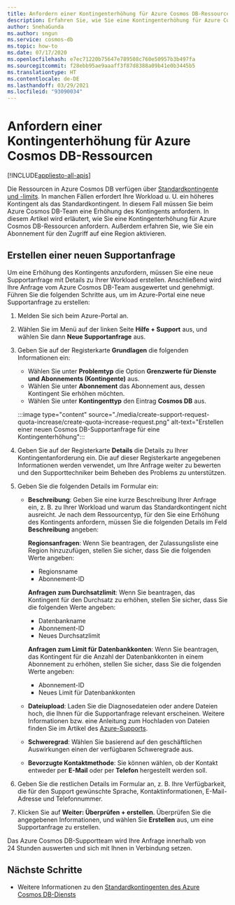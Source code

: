 ```yaml
---
title: Anfordern einer Kontingenterhöhung für Azure Cosmos DB-Ressourcen
description: Erfahren Sie, wie Sie eine Kontingenterhöhung für Azure Cosmos DB-Ressourcen anfordern. Außerdem erfahren Sie, wie Sie ein Abonnement für den Zugriff auf eine Region aktivieren.
author: SnehaGunda
ms.author: sngun
ms.service: cosmos-db
ms.topic: how-to
ms.date: 07/17/2020
ms.openlocfilehash: e7ec71220b75647e789508c760e50957b3b497fa
ms.sourcegitcommit: f28ebb95ae9aaaff3f87d8388a09b41e0b3445b5
ms.translationtype: HT
ms.contentlocale: de-DE
ms.lasthandoff: 03/29/2021
ms.locfileid: "93090034"
---
```

# <a name="how-to-request-quota-increase-for-azure-cosmos-db-resources"></a>Anfordern einer Kontingenterhöhung für Azure Cosmos DB-Ressourcen
[!INCLUDE[appliesto-all-apis](includes/appliesto-all-apis.md)]

Die Ressourcen in Azure Cosmos DB verfügen über [Standardkontingente und -limits](concepts-limits.md). In manchen Fällen erfordert Ihre Workload u. U. ein höheres Kontingent als das Standardkontingent. In diesem Fall müssen Sie beim Azure Cosmos DB-Team eine Erhöhung des Kontingents anfordern. In diesem Artikel wird erläutert, wie Sie eine Kontingenterhöhung für Azure Cosmos DB-Ressourcen anfordern. Außerdem erfahren Sie, wie Sie ein Abonnement für den Zugriff auf eine Region aktivieren.

## <a name="create-a-new-support-request"></a>Erstellen einer neuen Supportanfrage

Um eine Erhöhung des Kontingents anzufordern, müssen Sie eine neue Supportanfrage mit Details zu Ihrer Workload erstellen. Anschließend wird Ihre Anfrage vom Azure Cosmos DB-Team ausgewertet und genehmigt. Führen Sie die folgenden Schritte aus, um im Azure-Portal eine neue Supportanfrage zu erstellen:

1. Melden Sie sich beim Azure-Portal an.

1. Wählen Sie im Menü auf der linken Seite **Hilfe + Support** aus, und wählen Sie dann **Neue Supportanfrage** aus.

1. Geben Sie auf der Registerkarte **Grundlagen** die folgenden Informationen ein:

   * Wählen Sie unter **Problemtyp** die Option **Grenzwerte für Dienste und Abonnements (Kontingente)** aus.
   * Wählen Sie unter **Abonnement** das Abonnement aus, dessen Kontingent Sie erhöhen möchten.
   * Wählen Sie unter **Kontingenttyp** den Eintrag **Cosmos DB** aus.

   :::image type="content" source="./media/create-support-request-quota-increase/create-quota-increase-request.png" alt-text="Erstellen einer neuen Cosmos DB-Supportanfrage für eine Kontingenterhöhung":::

1. Geben Sie auf der Registerkarte **Details** die Details zu Ihrer Kontingentanforderung ein. Die auf dieser Registerkarte angegebenen Informationen werden verwendet, um Ihre Anfrage weiter zu bewerten und den Supporttechniker beim Beheben des Problems zu unterstützen.

1. Geben Sie die folgenden Details im Formular ein:

   * **Beschreibung**: Geben Sie eine kurze Beschreibung Ihrer Anfrage ein, z. B. zu Ihrer Workload und warum das Standardkontingent nicht ausreicht. Je nach dem Ressourcentyp, für den Sie eine Erhöhung des Kontingents anfordern, müssen Sie die folgenden Details im Feld **Beschreibung** angeben:

     **Regionsanfragen**: Wenn Sie beantragen, der Zulassungsliste eine Region hinzuzufügen, stellen Sie sicher, dass Sie die folgenden Werte angeben:

        * Regionsname
        * Abonnement-ID

     **Anfragen zum Durchsatzlimit**: Wenn Sie beantragen, das Kontingent für den Durchsatz zu erhöhen, stellen Sie sicher, dass Sie die folgenden Werte angeben:

        * Datenbankname
        * Abonnement-ID
        * Neues Durchsatzlimit

     **Anfragen zum Limit für Datenbankkonten**: Wenn Sie beantragen, das Kontingent für die Anzahl der Datenbankkonten in einem Abonnement zu erhöhen, stellen Sie sicher, dass Sie die folgenden Werte angeben:

       * Abonnement-ID
       * Neues Limit für Datenbankkonten

   * **Dateiupload**: Laden Sie die Diagnosedateien oder andere Dateien hoch, die Ihnen für die Supportanfrage relevant erscheinen. Weitere Informationen bzw. eine Anleitung zum Hochladen von Dateien finden Sie im Artikel des [Azure-Supports]( ../azure-portal/supportability/how-to-manage-azure-support-request.md#upload-files).

   * **Schweregrad**: Wählen Sie basierend auf den geschäftlichen Auswirkungen einen der verfügbaren Schweregrade aus.

   * **Bevorzugte Kontaktmethode**: Sie können wählen, ob der Kontakt entweder per **E-Mail** oder per **Telefon** hergestellt werden soll.

1. Geben Sie die restlichen Details im Formular an, z. B. Ihre Verfügbarkeit, die für den Support gewünschte Sprache, Kontaktinformationen, E-Mail-Adresse und Telefonnummer.

1. Klicken Sie auf **Weiter: Überprüfen + erstellen**. Überprüfen Sie die angegebenen Informationen, und wählen Sie **Erstellen** aus, um eine Supportanfrage zu erstellen.

Das Azure Cosmos DB-Supportteam wird Ihre Anfrage innerhalb von 24 Stunden auswerten und sich mit Ihnen in Verbindung setzen.

## <a name="next-steps"></a>Nächste Schritte

* Weitere Informationen zu den [Standardkontingenten des Azure Cosmos DB-Diensts](concepts-limits.md)
